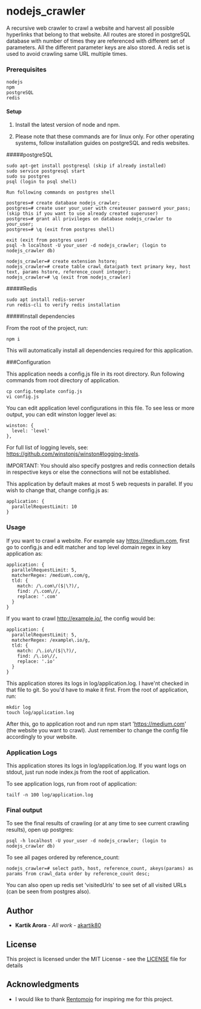 # nodejs_crawler

A recursive web crawler to crawl a website and harvest all possible hyperlinks that belong
to that website. All routes are stored in postgreSQL database with number of times they are
referenced with different set of parameters. All the different parameter keys are also stored.
A redis set is used to avoid crawling same URL multiple times.

### Prerequisites

```
nodejs
npm
postgreSQL
redis
```

#### Setup

1. Install the latest version of node and npm.

2. Please note that these commands are for linux only. For other operating systems, follow
installation guides on postgreSQL and redis websites.


#####postgreSQL
```
sudo apt-get install postgresql (skip if already installed)
sudo service postgresql start
sudo su postgres
psql (login to psql shell)

Run following commands on postgres shell

postgres=# create database nodejs_crawler;
postgres=# create user your_user with createuser password your_pass; (skip this if you want to use already created superuser)
postgres=# grant all privileges on database nodejs_crawler to your_user;
postgres=# \q (exit from postgres shell)

exit (exit from postgres user)
psql -h localhost -U your_user -d nodejs_crawler; (login to nodejs_crawler db)

nodejs_crawler=# create extension hstore;
nodejs_crawler=# create table crawl_data(path text primary key, host text, params hstore, reference_count integer);
nodejs_crawler=# \q (exit from nodejs_crawler)

```

#####Redis

```
sudo apt install redis-server
run redis-cli to verify redis installation
```

#####Install dependencies

From the root of the project, run:

```
npm i
```

This will automatically install all dependencies required for this application.

###Configuration

This application needs a config.js file in its root directory. Run following commands from
root directory of application.

```
cp config.template config.js
vi config.js
```

You can edit application level configurations in this file. To see less or more output,
you can edit winston logger level as:

```
winston: {
  level: 'level'
},
```

For full list of logging levels, see: https://github.com/winstonjs/winston#logging-levels.

IMPORTANT: You should also specify postgres and redis connection details in respective keys
or else the connections will not be established.

This application by default makes at most 5 web requests in parallel. If you wish to change
that, change config.js as:

```
application: {
  parallelRequestLimit: 10
}
```


### Usage

If you want to crawl a website. For example say https://medium.com, first go to config.js
and edit matcher and top level domain regex in key application as:

```
application: {
  parallelRequestLimit: 5,
  matcherRegex: /medium\.com/g,
  tld: {
    match: /\.com\/($|\?)/,
    find: /\.com\//,
    replace: '.com'
  }
}
```

If you want to crawl http://example.io/, the config would be:

```
application: {
  parallelRequestLimit: 5,
  matcherRegex: /example\.io/g,
  tld: {
    match: /\.io\/($|\?)/,
    find: /\.io\//,
    replace: '.io'
  }
}
```

This application stores its logs in log/application.log. I have'nt checked in that file to
git. So you'd have to make it first. From the root of application, run:

```
mkdir log
touch log/application.log
```

After this, go to application root and run npm start 'https://medium.com' (the website you
want to crawl). Just remember to change the config file accordingly to your website.


### Application Logs

This application stores its logs in log/application.log. If you want logs on stdout, just
run node index.js from the root of application.

To see application logs, run from root of application: 

```
tailf -n 100 log/application.log
```

### Final output

To see the final results of crawling (or at any time to see current crawling results),
open up postgres:

```
psql -h localhost -U your_user -d nodejs_crawler; (login to nodejs_crawler db)
```

To see all pages ordered by reference_count:
```
nodejs_crawler=# select path, host, reference_count, akeys(params) as params from crawl_data order by reference_count desc;
``` 

You can also open up redis set 'visitedUrls' to see set of all visited URLs (can be seen from
postgres also). 


## Author

* **Kartik Arora** - *All work* - [akartik80](https://github.com/akartik80)

## License

This project is licensed under the MIT License - see the [LICENSE](https://github.com/akartik80/nodejs_crawler/blob/master/LICENSE) file for details

## Acknowledgments

* I would like to thank [Rentomojo](https://www.rentomojo.com/) for inspiring me for this project.
